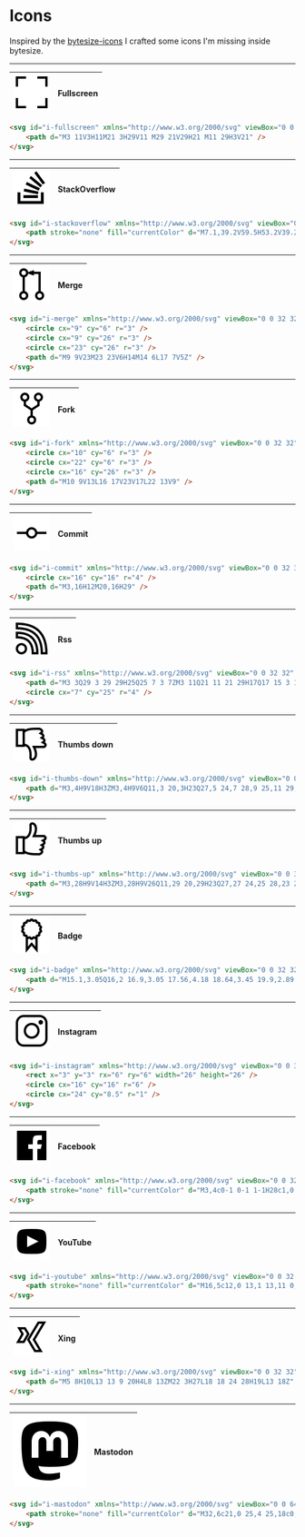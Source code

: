 # Icons

Inspired by the [bytesize-icons](https://github.com/danklammer/bytesize-icons) I crafted some icons I'm missing inside bytesize.

---

![Fullscreen icon](dist/icons/fullscreen.svg?sanitize=true) | **Fullscreen**
---|---

```html
<svg id="i-fullscreen" xmlns="http://www.w3.org/2000/svg" viewBox="0 0 32 32" width="32" height="32" stroke-width="2" stroke="currentColor" fill="none">
    <path d="M3 11V3H11M21 3H29V11 M29 21V29H21 M11 29H3V21" />
</svg>
```

---

![StackOverflow icon](dist/icons/stackoverflow.svg?sanitize=true) | **StackOverflow**
---|---

```html
<svg id="i-stackoverflow" xmlns="http://www.w3.org/2000/svg" viewBox="0 0 64 64" width="32" height="32">
    <path stroke="none" fill="currentColor" d="M7.1,39.2V59.5H53.2V39.2H48.3V54.5H12.2V39.2ZM43,49.2V44.2H17.5V49.2ZM43,42.7L43.9,37.8L19,32.7L18,37.5ZM44.4,36.3L46.5,31.8L23.5,21L21.4,25.5ZM47.5,30.4L50.5,26.7L30.9,10.4L27.9,14.1ZM51.7,25.4L55.6,22.6L40.4,2.1L36.6,5Z"/>
</svg>
```

---

![Merge icon](dist/icons/merge.svg?sanitize=true) | **Merge**
---|---

```html
<svg id="i-merge" xmlns="http://www.w3.org/2000/svg" viewBox="0 0 32 32" width="32" height="32" stroke-width="2" stroke="currentColor" fill="none">
    <circle cx="9" cy="6" r="3" />
    <circle cx="9" cy="26" r="3" />
    <circle cx="23" cy="26" r="3" />
    <path d="M9 9V23M23 23V6H14M14 6L17 7V5Z" />
</svg>
```

---

![Fork icon](dist/icons/fork.svg?sanitize=true) | **Fork**
---|---

```html
<svg id="i-fork" xmlns="http://www.w3.org/2000/svg" viewBox="0 0 32 32" width="32" height="32" stroke-width="2" stroke="currentColor" fill="none">
    <circle cx="10" cy="6" r="3" />
    <circle cx="22" cy="6" r="3" />
    <circle cx="16" cy="26" r="3" />
    <path d="M10 9V13L16 17V23V17L22 13V9" />
</svg>
```

---

![Commit icon](dist/icons/commit.svg?sanitize=true) | **Commit**
---|---

```html
<svg id="i-commit" xmlns="http://www.w3.org/2000/svg" viewBox="0 0 32 32" width="32" height="32" stroke-width="2" stroke="currentColor" fill="none">
    <circle cx="16" cy="16" r="4" />
    <path d="M3,16H12M20,16H29" />
</svg>
```

---

![Rss icon](dist/icons/rss.svg?sanitize=true) | **Rss**
---|---

```html
<svg id="i-rss" xmlns="http://www.w3.org/2000/svg" viewBox="0 0 32 32" width="32" height="32" stroke-width="2" stroke="currentColor" fill="none">
    <path d="M3 3Q29 3 29 29H25Q25 7 3 7ZM3 11Q21 11 21 29H17Q17 15 3 15Z" />
    <circle cx="7" cy="25" r="4" />
</svg>
```

---

![Thumbs down icon](dist/icons/thumbs-down.svg?sanitize=true) | **Thumbs down**
---|---

```html
<svg id="i-thumbs-down" xmlns="http://www.w3.org/2000/svg" viewBox="0 0 32 32" width="32" height="32" stroke-width="2" stroke="currentColor" fill="none">
    <path d="M3,4H9V18H3ZM3,4H9V6Q11,3 20,3H23Q27,5 24,7 28,9 25,11 29,13 26,15 30,17 27,19H18C23,29 16,32 15,29 15,26 16,18 9,17V18H3Z" />
</svg>
```

---

![Thumbs up icon](dist/icons/thumbs-up.svg?sanitize=true) | **Thumbs up**
---|---

```html
<svg id="i-thumbs-up" xmlns="http://www.w3.org/2000/svg" viewBox="0 0 32 32" width="32" height="32" stroke-width="2" stroke="currentColor" fill="none">
    <path d="M3,28H9V14H3ZM3,28H9V26Q11,29 20,29H23Q27,27 24,25 28,23 25,21 29,19 26,17 30,15 27,13H18C23,3 16,0 15,3 15,6 16,14 9,15V14H3Z" />
</svg>
```

---

![Badge icon](dist/icons/badge.svg?sanitize=true) | **Badge**
---|---

```html
<svg id="i-badge" xmlns="http://www.w3.org/2000/svg" viewBox="0 0 32 32" width="32" height="32" stroke-width="2" stroke="currentColor" fill="none">
    <path d="M15.1,3.05Q16,2 16.9,3.05 17.56,4.18 18.64,3.45 19.9,2.89 20.26,4.23 20.36,5.53 21.66,5.34 23.04,5.39 22.77,6.74 22.31,7.96 23.55,8.36 24.77,9 23.95,10.1 23,11 23.95,11.9 24.77,13 23.55,13.64 22.31,14.04 22.77,15.26 23.04,16.61 21.66,16.66 20.36,16.47 20.26,17.77 19.9,19.11 18.64,18.55 17.56,17.82 16.9,18.95 16,20 15.1,18.95 14.44,17.82 13.36,18.55 12.1,19.11 11.74,17.77V29L16,24 20.26,29V17.77Q19.9,19.11 18.64,18.55 17.56,17.82 16.9,18.95 16,20 15.1,18.95 14.44,17.82 13.36,18.55 12.1,19.11 11.74,17.77 11.64,16.47 10.34,16.66 8.96,16.61 9.23,15.26 9.69,14.04 8.45,13.64 7.23,13 8.05,11.9 9,11 8.05,10.1 7.23,9 8.45,8.36 9.69,7.96 9.23,6.74 8.96,5.39 10.34,5.34 11.64,5.53 11.74,4.23 12.1,2.89 13.36,3.45 14.44,4.18 15.1,3.05Z" />
</svg>
```

---

![Instagram icon](dist/icons/instagram.svg?sanitize=true) | **Instagram**
---|---

```html
<svg id="i-instagram" xmlns="http://www.w3.org/2000/svg" viewBox="0 0 32 32" width="32" height="32" stroke-width="2" stroke="currentColor" fill="none">
    <rect x="3" y="3" rx="6" ry="6" width="26" height="26" />
    <circle cx="16" cy="16" r="6" />
    <circle cx="24" cy="8.5" r="1" />
</svg>
```

---

![Facebook icon](dist/icons/facebook.svg?sanitize=true) | **Facebook**
---|---

```html
<svg id="i-facebook" xmlns="http://www.w3.org/2000/svg" viewBox="0 0 32 32" width="32" height="32">
    <path stroke="none" fill="currentColor" d="M3,4c0-1 0-1 1-1H28c1,0 1,0 1,1V28c0,1 0,1 -1,1h-7v-10h3l1-4h-4c0-4 0-4 4-4v-4c-8,0 -8,0 -8,8h-4v4h4v10h-13c-1,0 -1,0 -1-1Z" />
</svg>
```

---

![YouTube icon](dist/icons/youtube.svg?sanitize=true) | **YouTube**
---|---

```html
<svg id="i-youtube" xmlns="http://www.w3.org/2000/svg" viewBox="0 0 32 32" width="32" height="32">
    <path stroke="none" fill="currentColor" d="M16,5c12,0 13,1 13,11 0,10 -1,11 -13,11 -12,0 -13-1 -13-11 0-10 1-11 13-11ZM12,11l0,10 10-5ZZ" />
</svg>
```

---

![Xing icon](dist/icons/xing.svg?sanitize=true) | **Xing**
---|---

```html
<svg id="i-xing" xmlns="http://www.w3.org/2000/svg" viewBox="0 0 32 32" width="32" height="32" stroke-width="2" stroke="currentColor" fill="none">
    <path d="M5 8H10L13 13 9 20H4L8 13ZM22 3H27L18 18 24 28H19L13 18Z" />
</svg>
```

---

![Mastodon icon](dist/icons/mastodon.svg?sanitize=true) | **Mastodon**
---|---

```html
<svg id="i-mastodon" xmlns="http://www.w3.org/2000/svg" viewBox="0 0 64 64" width="64" height="64">
    <path stroke="none" fill="currentColor" d="M32,6c21,0 25,4 25,18c0,19 -3,22 -25,22c0,0 -9,0 -10,-1c1,8 8,8 19,6v5c-2,1 -6,2 -9,2c-20,0 -25,-6 -25,-34c0,-14 4,-18 25,-18ZM22,24c0,-5 7,-6 7,0v8h6v-8c0,-5 7,-6 7,0v14h6v-14c0,-12 -14,-12 -16,-4c-2,-8 -16,-8 -16,4v14h6Z" />
</svg>
```
